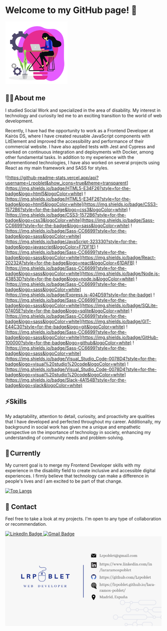 # Welcome to my GitHub page! 👋

<img src="./images/web-developer.gif" alt="Web developer" width="200" >

## 👩‍💻 About me

I studied Social Work and specialized in the area of disability. My interest in technology and curiosity led me to an exciting transition to the world of web development.

Recently, I have had the opportunity to work as a Frontend Developer at Kairós DS, where I have created reusable JavaScript components with LitElement and improved the accessibility and performance of their commercial website. I have also applied tests with Jest and Cypress and worked on continuous integration and deployments with Docker, among other fundamental tasks. In addition to my experience with the aforementioned technologies, I have also worked on several projects using React as my main framework and SASS for styles.

![https://github-readme-stats.vercel.app/api?username=Lrpoblet&show_icons=true&theme=transparent](https://img.shields.io/badge/HTML5-E34F26?style=for-the-badge&logo=html5&logoColor=white)
![https://img.shields.io/badge/HTML5-E34F26?style=for-the-badge&logo=html5&logoColor=white](https://img.shields.io/badge/CSS3-1572B6?style=for-the-badge&logo=css3&logoColor=white)
![https://img.shields.io/badge/CSS3-1572B6?style=for-the-badge&logo=css3&logoColor=white](https://img.shields.io/badge/Sass-CC6699?style=for-the-badge&logo=sass&logoColor=white)
![https://img.shields.io/badge/Sass-CC6699?style=for-the-badge&logo=sass&logoColor=white](https://img.shields.io/badge/JavaScript-323330?style=for-the-badge&logo=javascript&logoColor=F7DF1E)
![https://img.shields.io/badge/Sass-CC6699?style=for-the-badge&logo=sass&logoColor=white](https://img.shields.io/badge/React-20232A?style=for-the-badge&logo=react&logoColor=61DAFB)
![https://img.shields.io/badge/Sass-CC6699?style=for-the-badge&logo=sass&logoColor=white](https://img.shields.io/badge/Node.js-43853D?style=for-the-badge&logo=node.js&logoColor=white)
![https://img.shields.io/badge/Sass-CC6699?style=for-the-badge&logo=sass&logoColor=white](https://img.shields.io/badge/Express.js-404D59?style=for-the-badge)
![https://img.shields.io/badge/Sass-CC6699?style=for-the-badge&logo=sass&logoColor=white](https://img.shields.io/badge/SQLite-07405E?style=for-the-badge&logo=sqlite&logoColor=white)
![https://img.shields.io/badge/Sass-CC6699?style=for-the-badge&logo=sass&logoColor=white](https://img.shields.io/badge/GIT-E44C30?style=for-the-badge&logo=git&logoColor=white)
![https://img.shields.io/badge/Sass-CC6699?style=for-the-badge&logo=sass&logoColor=white](https://img.shields.io/badge/GitHub-100000?style=for-the-badge&logo=github&logoColor=white)
![https://img.shields.io/badge/Sass-CC6699?style=for-the-badge&logo=sass&logoColor=white](https://img.shields.io/badge/Visual_Studio_Code-0078D4?style=for-the-badge&logo=visual%20studio%20code&logoColor=white)
![https://img.shields.io/badge/Visual_Studio_Code-0078D4?style=for-the-badge&logo=visual%20studio%20code&logoColor=white](https://img.shields.io/badge/Slack-4A154B?style=for-the-badge&logo=slack&logoColor=white)

## ⚡Skills

My adaptability, attention to detail, curiosity, and proactivity are qualities that I have developed and perfected throughout my career. Additionally, my background in social work has given me a unique and empathetic perspective on the importance of technology in society, enhancing my understanding of community needs and problem-solving.

## 🚀 Currently

My current goal is to merge my Frontend Developer skills with my experience in the disability field to create inclusive and accessible digital experiences. I firmly believe that technology can make a difference in people's lives and I am excited to be part of that change.

[![Top Langs](https://github-readme-stats.vercel.app/api/top-langs/?username=Lrpoblet&layout=compact)](https://github.com/Lrpoblet/github-readme-stats)

## 💬 Contact

Feel free to take a look at my projects. I'm open to any type of collaboration or recommendation.

<div id="badges">
  <a href="https://www.linkedin.com/in/lararamospoblet/">
    <img src="https://img.shields.io/badge/LinkedIn-purple?style=for-the-badge&logo=linkedin&logoColor=white" alt="LinkedIn Badge"/>
  </a>
     <a href="mailto:lrpoblet@gmail.com">
    <img src="https://img.shields.io/badge/Gmail-D14836?style=for-the-badge&logo=gmail&logoColor=white" alt="Gmail Badge"/>
  </a>
</div>

<img src="./images/card.png" alt="Card" title="Card" width="500" >

